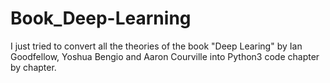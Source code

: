 # Book_Deep-Learning
I just tried to convert all the theories of the book "Deep Learing" by Ian Goodfellow, Yoshua Bengio and Aaron Courville into Python3 code chapter by chapter.
